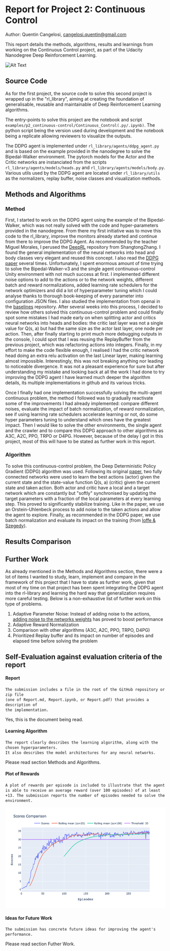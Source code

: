 # Report for Project 2: Continuous Control
Author: Quentin Cangelosi, <cangelosi.quentin@gmail.com>


This report details the methods, algorithms, results and learnings from working on the Continuous Control project, as part of the Udacity Nanodegree Deep Reinforcement Learning. 


![Alt Text](DRL-Navigation.gif)




## Source Code

As for the first project, the source code to solve this second project is wrapped up in the "rl_library", aiming at creating the foundation of generalisable, reusable and maintainable of Deep Reinforcement Learning algorithms. 

The entry-points to solve this project are the notebook and script `examples/p2_continuous-control/Continuous_Control(.py/.ipynb)`. The python script being the version used during development and the notebook being a replicate allowing reviewers to visualize the outputs.  

The DDPG agent is implemented under `rl_library/agents/ddpg_agent.py` and is based on the example provided in the nanodegree to solve the Bipedal-Walker environment. The pytorch models for the Actor and the Critic networks are instanciated from the scripts `rl_library/agents/models/heads.py` and `rl_library/agents/models/body.py`. Various utils used by the DDPG agent are located under `rl_library/utils` as the normalizers, replay buffer, noise classes and visualization methods.



## Methods and Algorithms

### Method

First, I started to work on the DDPG agent using the example of the Bipedal-Walker, which was not really solved with the code and hyper-parameters provided in the nanodegree. From there my first initiative was to move this code to the rl_library, improve the monitors already started and continue from there to improve the DDPG Agent. As recommended by the teacher Miguel Morales, I perused the [DeepRL](https://github.com/ShangtongZhang/DeepRL) repository from  ShangtongZhang. I found the general implementation of the neural networks into head and body classes very elegant and reused this concept. I also read the [DDPG paper](https://arxiv.org/abs/1509.02971) several times. Unfortunately, I spent enormous amount of time trying to solve the Bipedal-Walker-v3 and the single agent continuous-control Unity environment with not much success at first. I implemented different noise options to add to the actions or to the network weights, different batch and reward normalizations, added learning rate schedulers for the network optimizers and did a lot of hyperparameter tuning which I could analyse thanks to thorough book-keeping of every parameter into configuration JSON files. I also studied the implementation from openai in the [baselines](https://github.com/openai/baselines) repository. After several weeks into this process, I decided to review how others solved this continuous-control problem and could finally spot some mistakes I had made early on when splitting actor and critics neural networks into heads and bodies: the critic last layer was not a single value for Q(s, a) but had the same size as the actor last layer, one node per action. Then, after finally starting to print much more debugging outputs in the console, I could spot that I was reusing the ReplayBuffer from the previous project, which was refactoring actions into integers. Finally, in my effort to make the code flexible enough, I realised I had the critic network head doing an extra relu activation on the last Linear layer, making learning almost impossible. Interestingly, this was not breaking anything nor leading to noticeable divergence. It was not a pleasant experience for sure but after understanding my mistake and looking back at all the work I had done to try improving the DDPG agent I have learned much deeper the algorithm details, its multiple implementations in github and its various tricks.  


Once I finally had one implementation successfully solving the multi-agent continuous problem, the method I followed was to gradually reactivate some of the improvements I had already implemented: compare different noises, evaluate the impact of batch normalization, of reward normalization, see if using learning rate schedulers accelerate learning or not, do some hyper parameters tuning to understand which ones have the greatest impact. Then I would like to solve the other environments, the single agent and the crawler and to compare this DDPG approach to other algorithms as A3C, A2C, PPO, TRPO or D4PG. However, because of the delay I got in this project, most of this will have to be stated as further work in this report.

### Algorithm

To solve this continuous-control problem, the Deep Deterministic Policy Gradient (DDPG) algorithm was used. Following its original [paper](https://arxiv.org/abs/1509.02971), two fully connected networks were used to learn the best actions (actor) given the current state and the state-value function Q(s, a) (critic) given the current state and taken action. Both actor and critic have a local and a target network which are constantly but "softly" synchronised by updating the target parameters with a fraction of the local parameters at every learning step. This proved to significantly stabilize training. Like in the paper, we use an Orstein-Uhlenbeck process to add noise to the taken actions and allow the agent to explore. Finally, as recommended in the DDPG paper, we use batch normalization and evaluate its impact on the training (from [Ioffe & Szegedy](https://arxiv.org/abs/1502.03167)).


## Results Comparison



## Further Work

As already mentioned in the Methods and Algorithms section, there were a lot of items I wanted to study, learn, implement and compare in the framework of this project that I have to state as further work, given that most of my time on that project has been spent integrating the DDPG agent into the rl-library and learning the hard way that generalization requires more careful testing. Below is a non-exhaustive list of further work on this type of problems.

1. Adaptive Parameter Noise: Instead of adding noise to the actions, [adding noise to the networks weights](https://openai.com/blog/better-exploration-with-parameter-noise/) has proved to boost performance
2. Adaptive Reward Normalization
3. Comparison with other algorithms (A3C, A2C, PPO, TRPO, D4PG)
4. Prioritized Replay buffer and its impact on number of episodes and elapsed time before solving the problem

## Self-Evaluation against evaluation criteria of the report


#### Report
    The submission includes a file in the root of the GitHub repository or zip file 
    (one of Report.md, Report.ipynb, or Report.pdf) that provides a description of 
    the implementation.

Yes, this is the document being read.


#### Learning Algorithm
    The report clearly describes the learning algorithm, along with the chosen hyperparameters. 
    It also describes the model architectures for any neural networks.

Please read section Methods and Algorithms.


#### Plot of Rewards
    A plot of rewards per episode is included to illustrate that the agent is able to receive an average reward (over 100 episodes) of at least +13. The submission reports the number of episodes needed to solve the environment.

![Alt Text](plot_scores_multiagent_success.png)

#### Ideas for Future Work
    The submission has concrete future ideas for improving the agent's performance.
        
Please read section Futher Work.